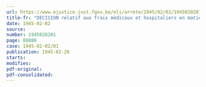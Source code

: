 ```yaml
---
url: https://www.ejustice.just.fgov.be/eli/arrete/1945/02/02/1945020201/justel
title-fr: "DECISION relatif aux frais médicaux et hospitaliers en matière d'accidents du travail <rapporté par ADR 06-02-1946; art. 1>"
date: 1945-02-02
source:
number: 1945020201
page: 88888
case: 1945-02-02/01
publication: 1945-02-26
starts:
modifies:
pdf-original:
pdf-consolidated:
---
```


